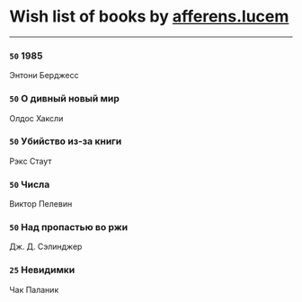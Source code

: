 # Wish list of books by [afferens.lucem](http://vk.com/id196071655)
---

### `50` 1985
Энтони Берджесс

### `50` О дивный новый мир
Олдос Хаксли

### `50` Убийство из-за книги
Рэкс Стаут

### `50` Числа
Виктор Пелевин

### `50` Над пропастью во ржи
Дж. Д. Сэлинджер

### `25` Невидимки
Чак Паланик

